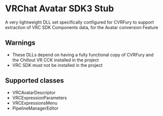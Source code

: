 # VRChat Avatar SDK3 Stub

A very lightweight DLL set specifically configured for CVRFury to support extraction of VRC SDK Components data,
for the Avatar conversion Feature

## Warnings

- These DLLs depend on having a fully functional copy of CVRFury and the Chillout VR CCK installed in the project
- VRC SDK must not be installed in the project

## Supported classes

- VRCAvatarDescriptor
- VRCExpressionParameters
- VRCExpressionsMenu
- PipelineManagerEditor
